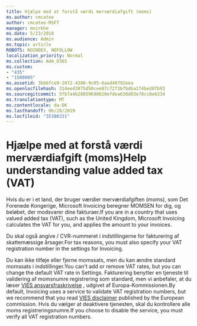 ```yaml
---
title: Hjælpe med at forstå værdi merværdiafgift (moms)
ms.author: cmcatee
author: cmcatee-MSFT
manager: mnirkhe
ms.date: 5/23/2018
ms.audience: Admin
ms.topic: article
ROBOTS: NOINDEX, NOFOLLOW
localization_priority: Normal
ms.collection: Adm_O365
ms.custom:
- "435"
- "1500005"
ms.assetid: 3bb6fce9-2072-4380-9c05-6aad40792eea
ms.openlocfilehash: 314eed3875d50cee87c7271bfbdba174bed8fb93
ms.sourcegitcommit: 5fb7a4b28859690020efdea630d03e70cc0e6334
ms.translationtype: MT
ms.contentlocale: da-DK
ms.lasthandoff: 06/28/2019
ms.locfileid: "35386331"
---
```

# <a name="help-understanding-value-added-tax-vat"></a><span data-ttu-id="e3d2d-102">Hjælpe med at forstå værdi merværdiafgift (moms)</span><span class="sxs-lookup"><span data-stu-id="e3d2d-102">Help understanding value added tax (VAT)</span></span>

<span data-ttu-id="e3d2d-103">Hvis du er i et land, der bruger værdier merværdiafgiften (moms), som Det Forenede Kongerige, Microsoft Invoicing beregner MOMSEN for dig, og beløbet, der modsvarer dine fakturaer.</span><span class="sxs-lookup"><span data-stu-id="e3d2d-103">If you are in a country that uses valued added tax (VAT), such as the United Kingdom, Microsoft Invoicing calculates the VAT for you, and applies the amount to your invoices.</span></span>
  
<span data-ttu-id="e3d2d-104">Du skal også angive / CVR-nummeret i indstillingerne for fakturering af skattemæssige årsager.</span><span class="sxs-lookup"><span data-stu-id="e3d2d-104">For tax reasons, you must also specify your VAT registration number in the settings for Invoicing.</span></span>
  
<span data-ttu-id="e3d2d-105">Du kan ikke tilføje eller fjerne momssats, men du kan ændre standard momssats i indstillinger.</span><span class="sxs-lookup"><span data-stu-id="e3d2d-105">You can't add or remove VAT rates, but you can change the default VAT rate in Settings.</span></span> <span data-ttu-id="e3d2d-106">Fakturering benytter en tjeneste til validering af momsnumre registrering som standard, men vi anbefaler, at du læser [VIES ansvarsfraskrivelse](https://go.microsoft.com/fwlink/?LinkID=841741) , udgivet af Europa-Kommissionen.</span><span class="sxs-lookup"><span data-stu-id="e3d2d-106">By default, Invoicing uses a service to validate VAT registration numbers, but we recommend that you read [VIES disclaimer](https://go.microsoft.com/fwlink/?LinkID=841741) published by the European commission.</span></span> <span data-ttu-id="e3d2d-107">Hvis du vælger at deaktivere tjenesten, skal du kontrollere alle moms registreringsnumre.</span><span class="sxs-lookup"><span data-stu-id="e3d2d-107">If you choose to disable the service, you must verify all VAT registration numbers.</span></span>
  